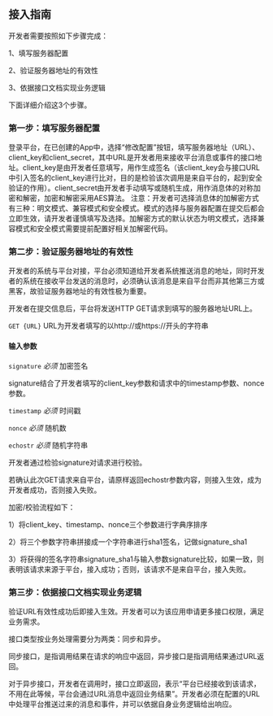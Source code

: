 ## 接入指南

开发者需要按照如下步骤完成：

1、填写服务器配置

2、验证服务器地址的有效性

3、依据接口文档实现业务逻辑

下面详细介绍这3个步骤。

### 第一步：填写服务器配置
登录平台，在已创建的App中，选择“修改配置”按钮，填写服务器地址（URL）、client\_key和client\_secret，其中URL是开发者用来接收平台消息或事件的接口地址。client\_key是由开发者任意填写，用作生成签名（该client\_key会与接口URL中引入签名的client\_key进行比对，目的是检验该次调用是来自平台的，起到安全验证的作用）。client_secret由开发者手动填写或随机生成，用作消息体的对称加密和解密，加密和解密采用AES算法。
注意：开发者可选择消息体的加解密方式有三种：明文模式、兼容模式和安全模式。模式的选择与服务器配置在提交后都会立即生效，请开发者谨慎填写及选择。加解密方式的默认状态为明文模式，选择兼容模式和安全模式需要提前配置好相关加解密代码。

### 第二步：验证服务器地址的有效性
开发者的系统与平台对接，平台必须知道给开发者系统推送消息的地址，同时开发者的系统在接收平台发送的消息时，必须确认该消息是来自平台而非其他第三方或黑客，故验证服务器地址的有效性极为重要。

开发者在提交信息后，平台将发送HTTP GET请求到填写的服务器地址URL上。

`GET {URL}` URL为开发者填写的以http://或https://开头的字符串

#### 输入参数

`signature`  *必须* 加密签名

signature结合了开发者填写的client_key参数和请求中的timestamp参数、nonce参数。

`timestamp` *必须* 时间戳

`nonce`  *必须* 随机数

`echostr` *必须* 随机字符串

开发者通过检验signature对请求进行校验。

若确认此次GET请求来自平台，请原样返回echostr参数内容，则接入生效，成为开发者成功，否则接入失败。

加密/校验流程如下：

1）将client_key、timestamp、nonce三个参数进行字典序排序

2）将三个参数字符串拼接成一个字符串进行sha1签名，记做signature_sha1

3）将获得的签名字符串signature_sha1与输入参数signature比较，如果一致，则表明该请求来源于平台，接入成功；否则，该请求不是来自平台，接入失败。

### 第三步：依据接口文档实现业务逻辑
验证URL有效性成功后即接入生效。开发者可以为该应用申请更多接口权限，满足业务需求。

接口类型按业务处理需要分为两类：同步和异步。

同步接口，是指调用结果在请求的响应中返回，异步接口是指调用结果通过URL返回。

对于异步接口，开发者在调用时，接口立即返回，表示“平台已经接收到该请求，不用在此等候，平台会通过URL消息中返回业务结果”。开发者必须在配置的URL中处理平台推送过来的消息和事件，并可以依据自身业务逻辑给出响应。

